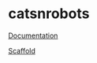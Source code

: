 # catsnrobots

[Documentation](Documentation)

[Scaffold](https://github.com/nbarshay/catsnrobots/blob/main/scaffold.md)
